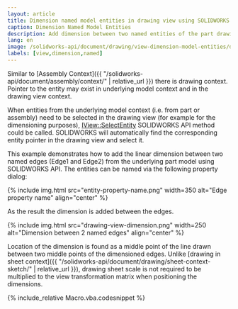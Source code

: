 ```yaml
---
layout: article
title: Dimension named model entities in drawing view using SOLIDWORKS API
caption: Dimension Named Model Entities
description: Add dimension between two named entities of the part drawing retrieved from the underlying model using SOLIDWORKS API
lang: en
image: /solidworks-api/document/drawing/view-dimension-model-entities/drawing-view-dimension.png
labels: [view,dimension,named]
---
```

Similar to [Assembly Context]({{ "/solidworks-api/document/assembly/context/" | relative_url }}) there is drawing context. Pointer to the entity may exist in underlying model context and in the drawing view context.

When entities from the underlying model context (i.e. from part or assembly) need to be selected in the drawing view (for example for the dimensioning purposes), [IView::SelectEntity](http://help.solidworks.com/2018/english/api/sldworksapi/solidworks.interop.sldworks~solidworks.interop.sldworks.iview~selectentity.html) SOLIDWORKS API method could be called. SOLIDWORKS will automatically find the corresponding entity pointer in the drawing view and select it.

This example demonstrates how to add the linear dimension between two named edges (Edge1 and Edge2) from the underlying part model using SOLIDWORKS API. The entities can be named via the following property dialog:

{% include img.html src="entity-property-name.png" width=350 alt="Edge property name" align="center" %}

As the result the dimension is added between the edges.

{% include img.html src="drawing-view-dimension.png" width=250 alt="Dimension between 2 named edges" align="center" %}

Location of the dimension is found as a middle point of the line drawn between two middle points of the dimensioned edges. Unlike [drawing in sheet context]({{ "/solidworks-api/document/drawing/sheet-context-sketch/" | relative_url }}), drawing sheet scale is not required to be multiplied to the view transformation matrix when positioning the dimensions.

{% include_relative Macro.vba.codesnippet %}

